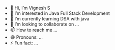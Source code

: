 - 👋 Hi, I’m Vignesh S
- 👀 I’m interested in Java Full Stack Development
- 🌱 I’m currently learning DSA with java
- 💞️ I’m looking to collaborate on ...
- 📫 How to reach me ...
- 😄 Pronouns: ...
- ⚡ Fun fact: ...

<!---
SVignesh2004/SVignesh2004 is a ✨ special ✨ repository because its `README.md` (this file) appears on your GitHub profile.
You can click the Preview link to take a look at your changes.
--->
